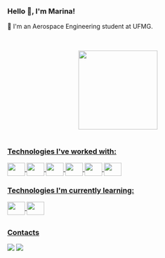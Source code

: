 <h3>Hello 👋, I'm Marina!</h3>
<p>🚀 I'm an Aerospace Engineering student at UFMG.</p>

##

<div align="center">
  </br>
  <a href="https://github.com/mwrsalles">
  <img height="180em" src="https://github-readme-stats.vercel.app/api?username=mwrsalles&show_icons=true&theme=dracula&include_all_commits=true&count_private=true"/>
</div>
<div style="display: inline_block"><br>
  <h3>Technologies I've worked with:</h3>
  <img align="center" height="30" width="40" src="https://cdn.jsdelivr.net/gh/devicons/devicon/icons/python/python-original.svg">
  <img align="center" height="30" width="40" src="https://cdn.jsdelivr.net/gh/devicons/devicon/icons/jupyter/jupyter-original-wordmark.svg">
  <img align="center" height="30" width="40" src="https://cdn.jsdelivr.net/gh/devicons/devicon/icons/latex/latex-original.svg">
  <img align="center" height="30" width="40" src="https://cdn.jsdelivr.net/gh/devicons/devicon/icons/matlab/matlab-original.svg">
  <img align="center" height="30" width="40" src="https://cdn.jsdelivr.net/gh/devicons/devicon/icons/github/github-original.svg">
  <img align="center" height="30" width="40" src="https://cdn.jsdelivr.net/gh/devicons/devicon/icons/git/git-original.svg">
  
  
  <h3>Technologies I'm currently learning:</h3>
  <img align="center" height="30" width="40" src="https://cdn.jsdelivr.net/gh/devicons/devicon/icons/c/c-original.svg">
  <img align="center" height="30" width="40" src="https://cdn.jsdelivr.net/gh/devicons/devicon/icons/mysql/mysql-original.svg">
</div>
  
  ##
 
<div>
  <h3>Contacts</h3>
  <a href = "mailto:marinasalesr@gmail.com"><img src="https://img.shields.io/badge/Gmail-D14836?style=for-the-badge&logo=gmail&logoColor=white"></a>
  <a href="https://www.linkedin.com/in/marina-sales-reis-92812620b/" target="_blank"><img src="https://img.shields.io/badge/-LinkedIn-%230077B5?style=for-the-badge&logo=linkedin&logoColor=white" target="_blank"></a>   
</div>

